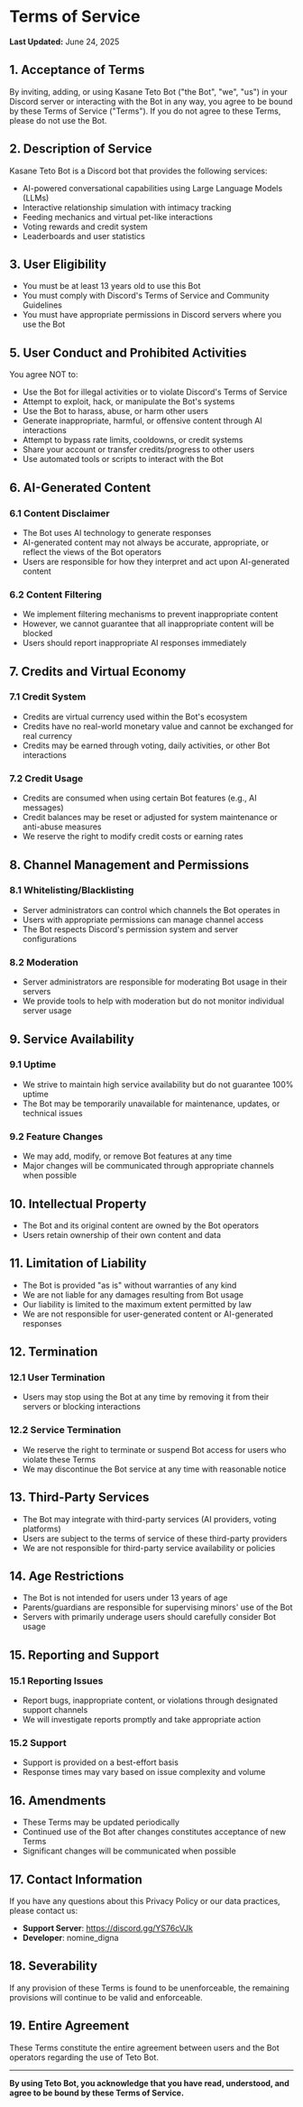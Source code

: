 # Terms of Service

**Last Updated:** June 24, 2025

## 1. Acceptance of Terms

By inviting, adding, or using Kasane Teto Bot ("the Bot", "we", "us") in your Discord server or interacting with the Bot in any way, you agree to be bound by these Terms of Service ("Terms"). If you do not agree to these Terms, please do not use the Bot.

## 2. Description of Service

Kasane Teto Bot is a Discord bot that provides the following services:

- AI-powered conversational capabilities using Large Language Models (LLMs)
- Interactive relationship simulation with intimacy tracking
- Feeding mechanics and virtual pet-like interactions
- Voting rewards and credit system
- Leaderboards and user statistics

## 3. User Eligibility

- You must be at least 13 years old to use this Bot
- You must comply with Discord's Terms of Service and Community Guidelines
- You must have appropriate permissions in Discord servers where you use the Bot

## 5. User Conduct and Prohibited Activities

You agree NOT to:

- Use the Bot for illegal activities or to violate Discord's Terms of Service
- Attempt to exploit, hack, or manipulate the Bot's systems
- Use the Bot to harass, abuse, or harm other users
- Generate inappropriate, harmful, or offensive content through AI interactions
- Attempt to bypass rate limits, cooldowns, or credit systems
- Share your account or transfer credits/progress to other users
- Use automated tools or scripts to interact with the Bot

## 6. AI-Generated Content

### 6.1 Content Disclaimer

- The Bot uses AI technology to generate responses
- AI-generated content may not always be accurate, appropriate, or reflect the views of the Bot operators
- Users are responsible for how they interpret and act upon AI-generated content

### 6.2 Content Filtering

- We implement filtering mechanisms to prevent inappropriate content
- However, we cannot guarantee that all inappropriate content will be blocked
- Users should report inappropriate AI responses immediately

## 7. Credits and Virtual Economy

### 7.1 Credit System

- Credits are virtual currency used within the Bot's ecosystem
- Credits have no real-world monetary value and cannot be exchanged for real currency
- Credits may be earned through voting, daily activities, or other Bot interactions

### 7.2 Credit Usage

- Credits are consumed when using certain Bot features (e.g., AI messages)
- Credit balances may be reset or adjusted for system maintenance or anti-abuse measures
- We reserve the right to modify credit costs or earning rates

## 8. Channel Management and Permissions

### 8.1 Whitelisting/Blacklisting

- Server administrators can control which channels the Bot operates in
- Users with appropriate permissions can manage channel access
- The Bot respects Discord's permission system and server configurations

### 8.2 Moderation

- Server administrators are responsible for moderating Bot usage in their servers
- We provide tools to help with moderation but do not monitor individual server usage

## 9. Service Availability

### 9.1 Uptime

- We strive to maintain high service availability but do not guarantee 100% uptime
- The Bot may be temporarily unavailable for maintenance, updates, or technical issues

### 9.2 Feature Changes

- We may add, modify, or remove Bot features at any time
- Major changes will be communicated through appropriate channels when possible

## 10. Intellectual Property

- The Bot and its original content are owned by the Bot operators
- Users retain ownership of their own content and data

## 11. Limitation of Liability

- The Bot is provided "as is" without warranties of any kind
- We are not liable for any damages resulting from Bot usage
- Our liability is limited to the maximum extent permitted by law
- We are not responsible for user-generated content or AI-generated responses

## 12. Termination

### 12.1 User Termination

- Users may stop using the Bot at any time by removing it from their servers or blocking interactions

### 12.2 Service Termination

- We reserve the right to terminate or suspend Bot access for users who violate these Terms
- We may discontinue the Bot service at any time with reasonable notice

## 13. Third-Party Services

- The Bot may integrate with third-party services (AI providers, voting platforms)
- Users are subject to the terms of service of these third-party providers
- We are not responsible for third-party service availability or policies

## 14. Age Restrictions

- The Bot is not intended for users under 13 years of age
- Parents/guardians are responsible for supervising minors' use of the Bot
- Servers with primarily underage users should carefully consider Bot usage

## 15. Reporting and Support

### 15.1 Reporting Issues

- Report bugs, inappropriate content, or violations through designated support channels
- We will investigate reports promptly and take appropriate action

### 15.2 Support

- Support is provided on a best-effort basis
- Response times may vary based on issue complexity and volume

## 16. Amendments

- These Terms may be updated periodically
- Continued use of the Bot after changes constitutes acceptance of new Terms
- Significant changes will be communicated when possible

## 17. Contact Information

If you have any questions about this Privacy Policy or our data practices, please contact us:

- **Support Server**: <https://discord.gg/YS76cVJk>
- **Developer**: nomine_digna

## 18. Severability

If any provision of these Terms is found to be unenforceable, the remaining provisions will continue to be valid and enforceable.

## 19. Entire Agreement

These Terms constitute the entire agreement between users and the Bot operators regarding the use of Teto Bot.

---

**By using Teto Bot, you acknowledge that you have read, understood, and agree to be bound by these Terms of Service.**
